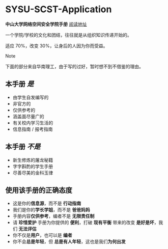 # SYSU-SCST-Application

**中山大学网络空间安全学院手册** [阅读地址](https://uniya.work/SYSU-SCST-Application/)

一个学院/学校的文化和团结，往往就是从组织知识传递开始的。

适应 70%，改变 30%，让身后的人因为你而受益。

> [!NOTE]  
> 下面的部分来自华南理工，由于写的过好，暂时想不到不借鉴的理由。

## 本手册 *是*
- 由学生自发编写的
- 非官方的
- 仅供参考的
- 涵盖面尽量广的
- 有关校内学习生活的
- 信息指南 / 报考指南

## 本手册 *不是*
- 新生修炼的屠龙秘籍
- 字字斟酌的学生手册
- 尽善尽美的金科玉律

## 使用该手册的正确态度
- 这是你的**信息源**，而不是 **行动指南**
- 我们是你的**学长学姐**，而不是 **爸爸妈妈**
- 手册内容**仅供参考**，编者不是 **无限责任制**
- 请 **珍惜爱护** 手册为你提供的 **便利**，打破 **现有平衡** 带来的改变 **是好是坏**，我们 **无法评估**
- 你不仅是**用户**，也可以是 **编者**
- 你不会**总是年轻**，但 **总是有人年轻**，这也是我们**为何出发**